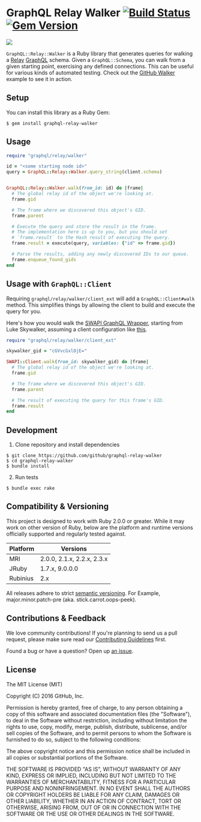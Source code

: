 # GraphQL Relay Walker [![Build Status](https://travis-ci.org/github/graphql-relay-walker.svg?branch=master&a=b)](https://travis-ci.org/github/graphql-relay-walker)  [![Gem Version](https://badge.fury.io/rb/graphql-relay-walker.svg)](http://badge.fury.io/rb/graphql-relay-walker)

![](https://cloud.githubusercontent.com/assets/1144197/19287829/9ce479b8-8fc0-11e6-975c-8d686e3e0783.jpg)

`GraphQL::Relay::Walker` is a Ruby library that generates queries for walking a [Relay](https://facebook.github.io/relay/docs/graphql-relay-specification.html#content) [GraphQL](http://graphql.org/) schema. Given a `GraphQL::Schema`, you can walk from a given starting point, exercising any defined connections. This can be useful for various kinds of automated testing. Check out the [GitHub Walker](./examples/github_walker) example to see it in action.

## Setup

You can install this library as a Ruby Gem:

```
$ gem install graphql-relay-walker
```

## Usage

```ruby
require "graphql/relay/walker"

id = "<some starting node id>"
query = GraphQL::Relay::Walker.query_string(client.schema)


GraphQL::Relay::Walker.walk(from_id: id) do |frame|
  # The global relay id of the object we're looking at.
  frame.gid

  # The frame where we discovered this object's GID.
  frame.parent

  # Execute the query and store the result in the frame.
  # The implementation here is up to you, but you should set
  # `frame.result` to the Hash result of executing the query.
  frame.result = execute(query, variables: {"id" => frame.gid})

  # Parse the results, adding any newly discovered IDs to our queue.
  frame.enqueue_found_gids
end
```

## Usage with `GraphQL::Client`

Requiring `graphql/relay/walker/client_ext` will add a `GraphQL::Client#walk` method. This simplifies things by allowing the client to build and execute the query for you.

Here's how you would walk the [SWAPI GraphQL Wrapper](https://github.com/graphql/swapi-graphql), starting from Luke Skywalker, assuming a client configuration like [this](https://github.com/github/graphql-client/blob/2761908e735e6d34bf6056d26e97de54d384aa14/README.md#configuration).

```ruby
require "graphql/relay/walker/client_ext"

skywalker_gid = "cGVvcGxlOjE="

SWAPI::Client.walk(from_id: skywalker_gid) do |frame|
  # The global relay id of the object we're looking at.
  frame.gid

  # The frame where we discovered this object's GID.
  frame.parent

  # The result of executing the query for this frame's GID.
  frame.result
end
```

## Development

1. Clone repository and install dependencies

  ```
  $ git clone https://github.com/github/graphql-relay-walker
  $ cd graphql-relay-walker
  $ bundle install
  ```

2. Run tests

  ```
  $ bundle exec rake
  ```

## Compatibility & Versioning

This project is designed to work with Ruby 2.0.0 or greater. While it may work on other version of Ruby, below are the platform and runtime versions officially supported and regularly tested against.

Platform | Versions
-------- | --------
MRI | 2.0.0, 2.1.x, 2.2.x, 2.3.x
JRuby | 1.7.x, 9.0.0.0
Rubinius | 2.x

All releases adhere to strict [semantic versioning](http://semver.org). For Example, major.minor.patch-pre (aka. stick.carrot.oops-peek).

## Contributions & Feedback

We love community contributions! If you're planning to send us a pull request, please make sure read our [Contributing Guidelines](https://github.com/github/graphql-relay-walker/blob/master/CONTRIBUTING.md) first.

Found a bug or have a question? Open up [an issue](https://github.com/github/graphql-relay-walker/issues/new).

## License

The MIT License (MIT)

Copyright (C) 2016 GitHub, Inc.

Permission is hereby granted, free of charge, to any person obtaining a copy
of this software and associated documentation files (the "Software"), to deal
in the Software without restriction, including without limitation the rights
to use, copy, modify, merge, publish, distribute, sublicense, and/or sell
copies of the Software, and to permit persons to whom the Software is
furnished to do so, subject to the following conditions:

The above copyright notice and this permission notice shall be included in all
copies or substantial portions of the Software.

THE SOFTWARE IS PROVIDED "AS IS", WITHOUT WARRANTY OF ANY KIND, EXPRESS OR
IMPLIED, INCLUDING BUT NOT LIMITED TO THE WARRANTIES OF MERCHANTABILITY,
FITNESS FOR A PARTICULAR PURPOSE AND NONINFRINGEMENT. IN NO EVENT SHALL THE
AUTHORS OR COPYRIGHT HOLDERS BE LIABLE FOR ANY CLAIM, DAMAGES OR OTHER
LIABILITY, WHETHER IN AN ACTION OF CONTRACT, TORT OR OTHERWISE, ARISING FROM,
OUT OF OR IN CONNECTION WITH THE SOFTWARE OR THE USE OR OTHER DEALINGS IN THE
SOFTWARE.
